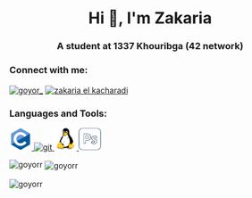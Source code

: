 <h1 align="center">Hi 👋, I'm Zakaria</h1>
<h3 align="center">A student at 1337 Khouribga (42 network)</h3>

<h3 align="left">Connect with me:</h3>
<p align="left">
<a href="https://twitter.com/goyor_" target="blank"><img align="center" src="https://raw.githubusercontent.com/rahuldkjain/github-profile-readme-generator/master/src/images/icons/Social/twitter.svg" alt="goyor_" height="30" width="40" /></a>
<a href="https://linkedin.com/in/zakaria el kacharadi" target="blank"><img align="center" src="https://raw.githubusercontent.com/rahuldkjain/github-profile-readme-generator/master/src/images/icons/Social/linked-in-alt.svg" alt="zakaria el kacharadi" height="30" width="40" /></a>
</p>

<h3 align="left">Languages and Tools:</h3>
<p align="left"> <a href="https://www.cprogramming.com/" target="_blank" rel="noreferrer"> <img src="https://raw.githubusercontent.com/devicons/devicon/master/icons/c/c-original.svg" alt="c" width="40" height="40"/> </a> <a href="https://git-scm.com/" target="_blank" rel="noreferrer"> <img src="https://www.vectorlogo.zone/logos/git-scm/git-scm-icon.svg" alt="git" width="40" height="40"/> </a> <a href="https://www.linux.org/" target="_blank" rel="noreferrer"> <img src="https://raw.githubusercontent.com/devicons/devicon/master/icons/linux/linux-original.svg" alt="linux" width="40" height="40"/> </a> <a href="https://www.photoshop.com/en" target="_blank" rel="noreferrer"> <img src="https://raw.githubusercontent.com/devicons/devicon/master/icons/photoshop/photoshop-line.svg" alt="photoshop" width="40" height="40"/> </a> </p>

<p><img align="left" src="https://github-readme-stats.vercel.app/api/top-langs?username=goyorr&show_icons=true&locale=en&layout=compact" alt="goyorr" /></p>

<p>&nbsp;<img align="center" src="https://github-readme-stats.vercel.app/api?username=goyorr&show_icons=true&locale=en" alt="goyorr" /></p>

<p><img align="center" src="https://github-readme-streak-stats.herokuapp.com/?user=goyorr&" alt="goyorr" /></p>
